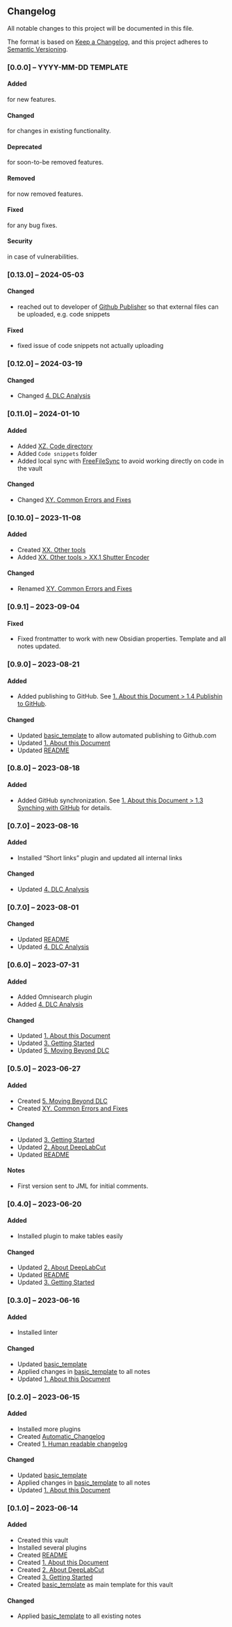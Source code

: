   
  
## Changelog  
  
All notable changes to this project will be documented in this file.  
  
The format is based on [Keep a Changelog](https://keepachangelog.com/en/1.0.0/), and this project adheres to [Semantic Versioning](https://semver.org/spec/v2.0.0.html).  
  
### [0.0.0] – YYYY-MM-DD TEMPLATE  
  
#### Added  
  
for new features.  
  
#### Changed  
  
for changes in existing functionality.  
  
#### Deprecated  
  
for soon-to-be removed features.  
  
#### Removed  
  
for now removed features.  
  
#### Fixed  
  
for any bug fixes.  
  
#### Security  
  
in case of vulnerabilities.  
  
### [0.13.0] – 2024-05-03  
  
#### Changed  
  
- reached out to developer of [Github Publisher](https://github.com/ObsidianPublisher/obsidian-github-publisher/issues/336) so that external files can be uploaded, e.g. code snippets  
  
#### Fixed  
  
- fixed issue of code snippets not actually uploading  
  
### [0.12.0] – 2024-03-19  
  
#### Changed  
  
- Changed [4. DLC Analysis](./4.%20DLC%20Analysis.md)  
  
### [0.11.0] – 2024-01-10  
  
#### Added  
  
- Added [XZ. Code directory](./XZ.%20Code%20directory.md)  
- Added `Code snippets` folder  
- Added local sync with [FreeFileSync](https://freefilesync.org/) to avoid working directly on code in the vault  
  
#### Changed  
  
- Changed [XY. Common Errors and Fixes](./XY.%20Common%20Errors%20and%20Fixes.md)  
  
### [0.10.0] – 2023-11-08  
  
#### Added  
  
- Created [XX. Other tools](./XX.%20Other%20tools.md)  
- Added [XX. Other tools > XX.1 Shutter Encoder](./XX.%20Other%20tools.md#xx1-shutter-encoder)  
  
#### Changed  
  
- Renamed [XY. Common Errors and Fixes](./XY.%20Common%20Errors%20and%20Fixes.md)  
  
### [0.9.1] – 2023-09-04  
  
#### Fixed  
  
- Fixed frontmatter to work with new Obsidian properties. Template and all notes updated.  
  
### [0.9.0] – 2023-08-21  
  
#### Added  
  
- Added publishing to GitHub. See [1. About this Document > 1.4 Publishin to GitHub](./1.%20About%20this%20Document.md#14-publishin-to-github).  
  
#### Changed  
  
- Updated [basic_template](./basic_template.md) to allow automated publishing to Github.com  
- Updated [1. About this Document](./1.%20About%20this%20Document.md)  
- Updated [README](./README.md)  
  
### [0.8.0] – 2023-08-18  
  
#### Added  
  
- Added GitHub synchronization. See [1. About this Document > 1.3 Synching with GitHub](./1.%20About%20this%20Document.md#13-synching-with-github) for details.  
  
### [0.7.0] – 2023-08-16  
  
#### Added  
  
- Installed “Short links” plugin and updated all internal links  
  
#### Changed  
  
- Updated [4. DLC Analysis](./4.%20DLC%20Analysis.md)  
  
### [0.7.0] – 2023-08-01  
  
#### Changed  
  
- Updated [README](./README.md)  
- Updated [4. DLC Analysis](./4.%20DLC%20Analysis.md)  
  
### [0.6.0] – 2023-07-31  
  
#### Added  
  
- Added Omnisearch plugin  
- Added [4. DLC Analysis](./4.%20DLC%20Analysis.md)  
  
#### Changed  
  
- Updated [1. About this Document](./1.%20About%20this%20Document.md)  
- Updated [3. Getting Started](./3.%20Getting%20Started.md)  
- Updated [5. Moving Beyond DLC](./5.%20Moving%20Beyond%20DLC.md)  
  
### [0.5.0] – 2023-06-27  
  
#### Added  
  
- Created [5. Moving Beyond DLC](./5.%20Moving%20Beyond%20DLC.md)  
- Created [XY. Common Errors and Fixes](./XY.%20Common%20Errors%20and%20Fixes.md)  
  
#### Changed  
  
- Updated [3. Getting Started](./3.%20Getting%20Started.md)  
- Updated [2. About DeepLabCut](./2.%20About%20DeepLabCut.md)  
- Updated [README](./README.md)  
  
#### Notes  
  
- First version sent to JML for initial comments.  
  
### [0.4.0] – 2023-06-20  
  
#### Added  
  
- Installed plugin to make tables easily  
  
#### Changed  
  
- Updated [2. About DeepLabCut](./2.%20About%20DeepLabCut.md)  
- Updated [README](./README.md)  
- Updated [3. Getting Started](./3.%20Getting%20Started.md)  
  
### [0.3.0] – 2023-06-16  
  
#### Added  
  
- Installed linter  
  
#### Changed  
  
- Updated [basic_template](./basic_template.md)  
- Applied changes in [basic_template](./basic_template.md) to all notes  
- Updated [1. About this Document](./1.%20About%20this%20Document.md)  
  
### [0.2.0] – 2023-06-15  
  
#### Added  
  
- Installed more plugins  
- Created [Automatic_Changelog](./Automatic_Changelog.md)  
- Created [1. Human readable changelog](1.%20Human%20readable%20changelog.md)  
  
#### Changed  
  
- Updated [basic_template](./basic_template.md)  
- Applied changes in [basic_template](./basic_template.md) to all notes  
- Updated [1. About this Document](./1.%20About%20this%20Document.md)  
  
### [0.1.0] – 2023-06-14  
  
#### Added  
  
- Created this vault  
- Installed several plugins  
- Created [README](./README.md)  
- Created [1. About this Document](./1.%20About%20this%20Document.md)  
- Created [2. About DeepLabCut](./2.%20About%20DeepLabCut.md)  
- Created [3. Getting Started](./3.%20Getting%20Started.md)  
- Created [basic_template](./basic_template.md) as main template for this vault  
  
#### Changed  
  
- Applied [basic_template](./basic_template.md) to all existing notes  
